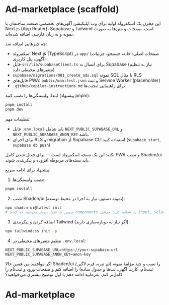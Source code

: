 # Ad-marketplace (scaffold)

این مخزن یک اسکفرولد اولیه برای وب اپلیکیشن آگهی‌های تخصصی صنعت ساختمان با Next.js (App Router)، Supabase و Tailwind است. صفحات و متن‌ها به صورت نمونه و به زبان فارسی اضافه شده‌اند.

چه چیزهایی اضافه شد:
- اسکفرولد Next.js (TypeScript) در `app/` (صفحات اصلی: خانه، جستجو، جزئیات آگهی، پنل کاربری)
- فایل `src/lib/supabaseClient.ts` برای اتصال به Supabase (نیاز به تنظیم متغیرهای محیطی دارد)
- `supabase/migrations/001_create_ads.sql` نمونه SQL با مثال RLS
- فایل‌های PWA: `public/manifest.json` و ثبت Service Worker (placeholder)
- `.github/copilot-instructions.md` برای راهنمایی ایجنت‌ها

ابتدا: وابستگی‌ها را نصب کنید (پیشنهاد pnpm):

```bash
pnpm install
pnpm dev
```

تنظیمات مهم:
- فایل `.env.local` باید شامل `NEXT_PUBLIC_SUPABASE_URL` و `NEXT_PUBLIC_SUPABASE_ANON_KEY` باشد.
- برای اجرای RLS و migration از Supabase CLI استفاده کنید (`supabase start`, `supabase db push`)

نکته: این یک نسخه اسکفرولد است — برای فعال شدن کامل PWA و نصب Shadcn/ui باید بسته‌های مربوطه افزوده و پیکربندی شوند.

پیشنهاد برای ادامه سریع:

1. نصب وابستگی‌ها:

```bash
pnpm install
```

2. نصب Shadcn/ui (نمونه دستور، نیاز به اجرا در محیط توسعه):

```bash
npx shadcn-ui@latest init
# سپس از شما سوال می‌شود که کدام components را اضافه کنید؛ حداقل Input, Select, Button, Card را انتخاب کنید.
```

3. اضافه کردن و پیکربندی Tailwind (اگر نیاز به دوباره‌سازی دارید):

```bash
npx tailwindcss init -p
```

4. تنظیم متغیرهای محیطی در `.env.local`:

```
NEXT_PUBLIC_SUPABASE_URL=https://your-supabase-url
NEXT_PUBLIC_SUPABASE_ANON_KEY=anon-key
```

اگر موافقید من همین حالا Shadcn/ui را نصب و چند مؤلفهٔ نمونه (تم تیره، فرم لاگین/ثبت‌نام، کارت آگهی، تب‌ها و جدول ساده) را اضافه کنم و صفحات ورود و ثبت‌نام را کامل‌تر کنم. بفرمایید ادامه دهم یا اول توضیح بیشتری می‌خواهید؟
# Ad-marketplace